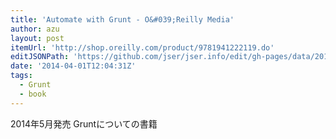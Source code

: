 ```yaml
---
title: 'Automate with Grunt - O&#039;Reilly Media'
author: azu
layout: post
itemUrl: 'http://shop.oreilly.com/product/9781941222119.do'
editJSONPath: 'https://github.com/jser/jser.info/edit/gh-pages/data/2014/04/index.json'
date: '2014-04-01T12:04:31Z'
tags:
  - Grunt
  - book
---
```

2014年5月発売
Gruntについての書籍
